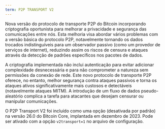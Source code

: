 ```yaml
---
term: P2P TRANSPORT V2
---
```


Nova versão do protocolo de transporte P2P do Bitcoin incorporando criptografia oportunista para melhorar a privacidade e segurança das comunicações entre nós. Esta melhoria visa abordar vários problemas com a versão básica do protocolo P2P, notavelmente tornando os dados trocados indistinguíveis para um observador passivo (como um provedor de serviços de internet), reduzindo assim os riscos de censura e ataques através da detecção de padrões específicos nos pacotes de dados.

A criptografia implementada não inclui autenticação para evitar adicionar complexidade desnecessária e para não comprometer a natureza sem permissões da conexão de rede. Este novo protocolo de transporte P2P oferece, no entanto, melhor segurança contra ataques passivos e torna os ataques ativos significativamente mais custosos e detectáveis (notavelmente ataques MITM). A introdução de um fluxo de dados pseudo-aleatório complica a tarefa para atacantes que desejam censurar ou manipular comunicações.

O P2P Transport V2 foi incluído como uma opção (desativada por padrão) na versão 26.0 do Bitcoin Core, implantada em dezembro de 2023. Pode ser ativado com a opção `v2transport=1` no arquivo de configuração.
